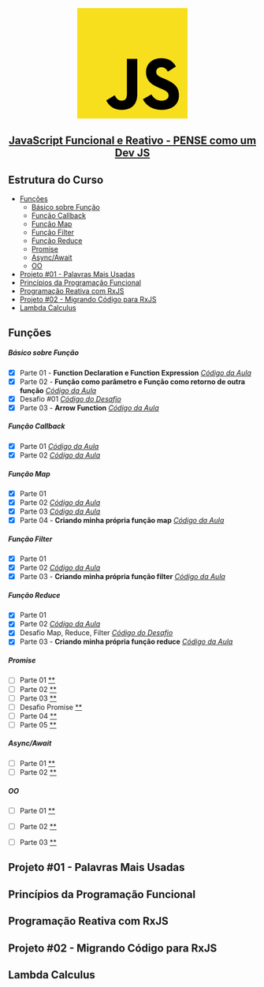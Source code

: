 <div align="center">
    <img src="https://raw.githubusercontent.com/joaom00/js-funcional-reativo/master/.github/js.svg" />
</div>

<h2 align="center">
    <a href="https://www.udemy.com/course/javascript-funcional/">JavaScript Funcional e Reativo - PENSE como um Dev JS</a>
</h2>

## Estrutura do Curso
* [Funções](#funções)
    * [Básico sobre Função](#básico-sobre-função)
    * [Função Callback](#função-callback)
    * [Função Map](#função-map)
    * [Função Filter](#função-filter)
    * [Função Reduce](#função-reduce)
    * [Promise](#promise)
    * [Async/Await](#asyncawait)
    * [OO](#oo)
* [Projeto #01 - Palavras Mais Usadas](#projeto-01---palavras-mais-usadas)
* [Princípios da Programação Funcional](#princípios-da-programação-funcional)
* [Programação Reativa com RxJS](#programação-reativa-com-rxjs)
* [Projeto #02 - Migrando Código para RxJS](#projeto-02---migrando-código-para-rxjs)
* [Lambda Calculus](#lambda-calculus)

## Funções

##### Básico sobre Função

- [x] Parte 01 - **Function Declaration e Function Expression** [*Código da Aula*](https://github.com/joaom00/js-funcional-reativo/blob/main/funcoes/basico_1.js)
- [x] Parte 02 - **Função como parâmetro e Função como retorno de outra função** [*Código da Aula*](https://github.com/joaom00/js-funcional-reativo/blob/main/funcoes/basico_2.js)
- [x] Desafio #01 [*Código do Desafio*](https://github.com/joaom00/js-funcional-reativo/blob/main/funcoes/desafio_1.js)
- [x] Parte 03 - **Arrow Function** [*Código da Aula*](https://github.com/joaom00/js-funcional-reativo/blob/main/funcoes/basico_3.js)

##### Função Callback

- [x] Parte 01 [*Código da Aula*](https://github.com/joaom00/js-funcional-reativo/blob/main/funcoes/callback_1.js)
- [x] Parte 02 [*Código da Aula*](https://github.com/joaom00/js-funcional-reativo/blob/main/funcoes/callback_2.js)

##### Função Map

- [x] Parte 01 
- [x] Parte 02 [*Código da Aula*](https://github.com/joaom00/js-funcional-reativo/blob/main/funcoes/callback_3.js)
- [x] Parte 03 [*Código da Aula*](https://github.com/joaom00/js-funcional-reativo/blob/main/funcoes/callback_3.js)
- [x] Parte 04 - **Criando minha própria função map** [*Código da Aula*](https://github.com/joaom00/js-funcional-reativo/blob/main/funcoes/callback_3.js#L24)

##### Função Filter

- [x] Parte 01
- [x] Parte 02 [*Código da Aula*](https://github.com/joaom00/js-funcional-reativo/blob/main/funcoes/callback_4.js)
- [x] Parte 03 - **Criando minha própria função filter** [*Código da Aula*](https://github.com/joaom00/js-funcional-reativo/blob/main/funcoes/callback_4.js#L15)

##### Função Reduce

- [x] Parte 01
- [x] Parte 02 [*Código da Aula*](https://github.com/joaom00/js-funcional-reativo/blob/main/funcoes/callback_5.js)
- [x] Desafio Map, Reduce, Filter [*Código do Desafio*](https://github.com/joaom00/js-funcional-reativo/blob/main/funcoes/desafio_2.js)
- [x] Parte 03 - **Criando minha própria função reduce** [*Código da Aula*](https://github.com/joaom00/js-funcional-reativo/blob/main/funcoes/callback_5.js#L15)

##### Promise 

- [ ] Parte 01 [**]()
- [ ] Parte 02 [**]()
- [ ] Parte 03 [**]()
- [ ] Desafio Promise [**]()
- [ ] Parte 04 [**]()
- [ ] Parte 05 [**]()

##### Async/Await

- [ ] Parte 01 [**]()
- [ ] Parte 02 [**]()

##### OO

- [ ] Parte 01 [**]()
- [ ] Parte 02 [**]()
- [ ] Parte 03 [**]()


## Projeto #01 - Palavras Mais Usadas

## Princípios da Programação Funcional

## Programação Reativa com RxJS

## Projeto #02 - Migrando Código para RxJS

## Lambda Calculus
